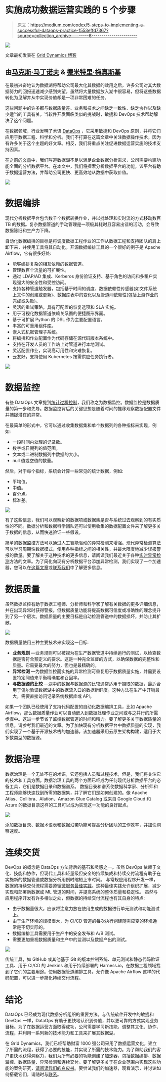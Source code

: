# 实施成功数据运营实践的 5 个步骤

> 原文：<https://medium.com/codex/5-steps-to-implementing-a-successful-dataops-practice-f553effd7367?source=collection_archive---------6----------------------->

![](img/0ecb18e9f852c3bb3f60d387fc199f89.png)

文章最初发表在 [Grid Dynamics 博客](https://blog.griddynamics.com/?utm_source=medium&utm_medium=referral&utm_campaign=5_Steps_to_Implementing_a_Successful_DataOps_Practice)

## 由[马克斯·马丁诺夫](https://blog.griddynamics.com/author/max-martynov/) & [德米特里·梅真斯基](https://blog.griddynamics.com/author/dmitry-mezhensky/)

在最初兴奋地认为数据湖将帮助公司最大化其数据的效用之后，许多公司对其大数据努力的回报迅速减少感到失望。虽然将大量数据放入湖中很容易，但将这些数据转化为见解并从中实现价值却是一项非常困难的任务。

这些问题中的许多都与数据质量差、业务和技术之间缺乏一致性、缺乏协作以及缺少适当的工具有关。当软件开发面临类似的挑战时，敏捷和 DevOps 技术帮助解决了这个问题。

在数据领域，行业发明了术语 [DataOps](https://www.gartner.com/en/documents/3970916/introducing-dataops-into-your-data-management-discipline) ，它采用敏捷和 DevOps 原则，并将它们应用于数据工程、科学和分析。我们不打算在这篇文章中关注数据操作技术，因为有许多关于这个主题的好文章。相反，我们将重点关注促进数据运营实施的技术支持因素。

[在之前的文章](https://blog.griddynamics.com/from-data-lake-to-analytical-data-platform/)中，我们写道数据湖不足以满足企业数据分析需求，公司需要构建功能全面的分析数据平台。在本文中，我们将探索分析数据平台的功能，该平台有助于数据运营方法，并帮助公司更快、更高效地从数据中获取价值。

![](img/84b16b7c1fa1aac333716cf2c6943522.png)

# 数据编排

现代分析数据平台包含数千个数据转换作业，并以批处理和实时流的方式移动数百 TB 的数据。复杂数据管道的手动管理是一项极其耗时且容易出错的活动，会导致数据陈旧和生产力下降。

自动化数据编排的目标是将调度数据工程作业的工作从数据工程和支持团队的肩上卸下来，并使用工具将其自动化。开源数据编排工具的一个很好的例子是 Apache Airflow，它有很多好处:

*   能够编排复杂的相互依赖的数据管道。
*   管理数百个流量的可扩展性。
*   通过 LDAP/AD 集成、Kerberos 身份验证支持、基于角色的访问和多租户实现强大的安全性和受控访问。
*   支持各种管道触发器，包括基于时间的调度、数据依赖性传感器(如文件系统上文件的创建或更新)、数据库表中的变化以及管道间依赖性(包括上游作业的完成或失败)。
*   灵活的重试策略，具有可配置的恢复选项和 SLA 实施。
*   用于可视化数据管道依赖关系图的便捷图形界面。
*   基于可扩展 Python 的 DSL 作为主要配置语言。
*   丰富的可重用组件库。
*   嵌入式机密管理子系统。
*   将编排和作业配置作为代码存储在源代码版本系统中。
*   支持在开发人员的工作站上对管道进行本地测试。
*   灵活配置作业，实现高可用性和灾难恢复。
*   云友好，支持使用 Kubernetes 按需供应任务执行者。

![](img/517ddb9e6ef089ccee4f217213b03256.png)

# 数据监控

有些 DataOps 文章提到[统计过程控制](https://en.wikipedia.org/wiki/Statistical_process_control)，我们称之为数据监控。数据监控是数据质量的第一步和先导。数据监控背后的关键思想是随着时间的推移观察数据配置文件并捕捉潜在的异常。

在最简单的形式中，它可以通过收集数据集和单个数据列的各种指标来实现，例如:

*   一段时间内处理的记录数。
*   数字或日期列的值范围。
*   文本或二进制数据列中数据的大小。
*   null 值或空值的数量。

然后，对于每个指标，系统会计算一些常见的统计数据，例如:

*   平均值。
*   中值。
*   百分点。
*   标准差。

![](img/fb3e23811936aae60189d614f17df219.png)

有了这些信息，我们可以观察新的数据项或数据集是否与系统过去观察到的有实质性的不同。数据分析和数据科学团队还可以使用收集的数据配置文件来了解更多关于数据的信息，从而快速验证一些假设。

简单的数据监控方法可以通过人工智能驱动的异常检测来增强。现代异常检测算法可以学习周期性数据模式，使用各种指标之间的相关性，并最大限度地减少误报警报的数量。要了解关于这种技术的更多信息，请阅读我们最近关于各种[实时异常检测](https://blog.griddynamics.com/unsupervised-real-time-anomaly-detection/)方法的文章。为了简化向现有分析数据平台添加异常检测，我们实现了一个加速器，您可以在[这篇文章](https://blog.griddynamics.com/add-anomaly-detection-to-your-data-with-grid-dynamics-accelerator/)或[联系我们](https://www.griddynamics.com/contact)中了解更多信息。

# 数据质量

虽然数据监控有助于数据工程师、分析师和科学家了解有关数据的更多详细信息，并在出现异常时获得警报，但数据质量功能将提高数据可信度或准确性的理念提升到了另一个层次。数据质量的主要目标是自动检测管道中的数据损坏，并防止其扩散。

![](img/3ea1551df234388d80724815c101559b.png)

数据质量使用三种主要技术来实现这一目标:

*   **业务规则** —业务规则可以被视为在生产数据管道中持续运行的测试，以检查数据是否符合预定义的要求。这是一种完全监督的方式，以确保数据的完整性和质量。它需要最大的努力，但也是最精确的。
*   **异常检测** —为数据监控而实施的异常检测可重复用于数据质量实施，并需要设置特定阈值来平衡精确度和召回率。
*   **与数据源的比较** —湖中的数据与数据源的比较通常适用于摄取的数据，最适合用于偶尔验证数据湖中的数据流入口的数据新鲜度。这种方法在生产中开销最大，需要直接访问记录系统数据库或 API。

如果一个团队已经使用了支持代码配置的自动化数据编排工具，比如 Apache Airflow，那么数据质量作业可以自动嵌入到数据处理作业之间或与之并行的所需步骤中。这进一步节省了监控数据管道的时间和精力。要了解更多关于数据质量的信息，请参考我们最近的文章。为了加快现有分析数据平台中数据质量的实现，我们实现了一个基于开源技术栈的加速器。该加速器采用云原生架构构建，适用于大多数类型的数据源。

# 数据治理

数据治理是一个无处不在的术语，它还包括人员和过程技术，但是，我们将关注它的技术和工具方面。数据治理工具的两个方面已经成为任何现代分析数据平台的必备工具，它们是数据目录和数据谱系。
数据目录和谱系使数据科学家、分析师和工程师能够快速找到所需的数据集，并了解它们是如何创建的。像 Apache Atlas、Collibra、Alation、Amazon Glue Catalog 或来自 Google Cloud 和 Azure 的数据目录这样的工具可以成为实现这一功能的良好起点。

![](img/a830cdc2b19d0d687750ad31d6f28561.png)

添加数据目录、数据术语表和数据沿袭功能可提高分析团队的工作效率，并加快洞察速度。

# 连续交货

DevOps 的概念是 DataOps 方法背后的基石和灵感之一。虽然 DevOps 依赖于文化、技能和协作，但现代工具和轻量级但安全的持续集成和持续交付流程有助于在实施新的数据管道或数据分析用例时缩短上市时间。
与常规应用程序开发一样，数据的持续交付流程需要遵循[微服务最佳实践](https://blog.griddynamics.com/avoid-the-monolithic-release-process-when-migrating-to-microservices/)。这种最佳实践允许组织扩展，减少实现和部署新数据或 ML 管道的时间，并提高系统的整体质量和稳定性。
虽然与应用程序开发有许多相似之处，但数据的持续交付流程也有其自身的特点:

*   由于数据量很大，应该将注意力放在使用生成的数据进行单元测试和功能测试上。
*   由于生产环境的规模很大，为 CI/CD 管道的每次执行创建随需应变的环境通常是不切实际的。
*   数据编排工具需要用于生产中的安全发布和 A/B 测试。
*   需要更加重视数据质量和生产中的监测以及数据产出的测试。

![](img/406564a2bfa5c46046bad83ec4d63f75.png)

传统工具，如 GitHub 或其他基于 Git 的版本控制系统、单元测试和静态代码验证工具、用于 CI/CD 的 Jenkins 和用于持续部署的 Harness.io，在数据工程领域找到了它们的主要用途。使用数据管道编排工具，允许像 Apache Airflow 这样的代码配置，可以进一步简化持续交付流程。

# 结论

DataOps 已经成为现代数据分析组织的重要方法。与传统软件开发中的敏捷和 DevOps 一样，DataOps 有助于更快地认识到价值，并以更可靠的方式实现业务目标。为了在数据运营方面取得成功，公司需要学习新技能，调整其文化、协作、流程，并利用一系列新的技术能力和工具来扩展其数据湖。

在 Grid Dynamics，我们已经帮助财富 1000 强公司采用了数据运营文化，建立了所需的流程，获得了必要的技能，并实现了所需的技术能力。为了帮助我们的客户更快地获得洞察力，我们为所有必要的功能创建了加速器，包括数据编排、数据监控、数据质量、异常检测和连续交付。要了解更多关于在企业范围内实现这些功能的案例研究，[请阅读我们的白皮书](https://blog.griddynamics.com/data-platform-orchestration-catalog-and-quality/)。要尝试我们的加速器，观看演示，并讨论如何搭载它们，请随时与[联系](https://www.griddynamics.com/contact?utm_source=medium&utm_medium=referral&utm_campaign=5_Steps_to_Implementing_a_Successful_DataOps_Practice)。